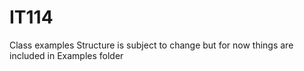 # IT114
Class examples
Structure is subject to change but for now things are included in Examples folder

